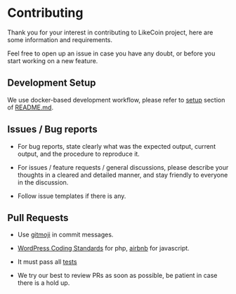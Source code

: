 # Contributing

Thank you for your interest in contributing to LikeCoin project, here are some information and requirements.

Feel free to open up an issue in case you have any doubt, or before you start working on a new feature.

## Development Setup

We use docker-based development workflow, please refer to [setup](https://github.com/nftpress/nftpress#development-setup) section of [README.md](https://github.com/likecoin/nftpress/blob/master/README.md).

## Issues / Bug reports

- For bug reports, state clearly what was the expected output, current output, and the procedure to reproduce it.

- For issues / feature requests / general discussions, please describe your thoughts in a cleared and detailed manner, and stay friendly to everyone in the discussion.

- Follow issue templates if there is any.

## Pull Requests

- Use [gitmoji](https://gitmoji.carloscuesta.me/) in commit messages.

- [WordPress Coding Standards](https://github.com/WordPress-Coding-Standards/WordPress-Coding-Standards) for php, [airbnb](https://github.com/airbnb/javascript) for javascript.

- It must pass all [tests](https://github.com/likecoin/nftpress#test)

- We try our best to review PRs as soon as possible, be patient in case there is a hold up.
